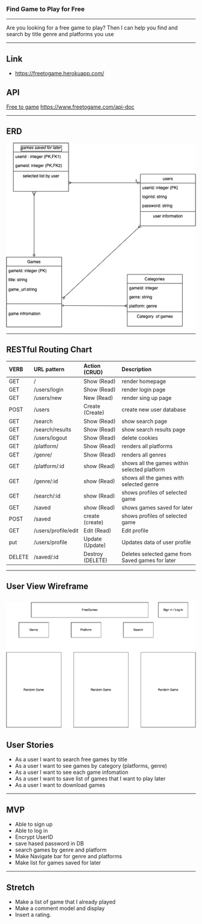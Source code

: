 ### Find Game to Play for Free
---

Are you looking for a free game to play? 
Then I can help you find and search by title genre and platforms you use

---

## Link

- https://freetogame.herokuapp.com/

## API
 [Free to game](https://www.freetogame.com/api-doc)
 https://www.freetogame.com/api-doc


---

## ERD


![ERD](ERD.png)


---

## RESTful Routing Chart

| VERB | URL pattern | Action \(CRUD\) | Description |
| :--- | :--- | :--- | :--- |
| GET | / | Show \(Read\) | render homepage |
| GET | /users/login | Show \(Read\) | render login page |
| GET | /users/new | New \(Read\) | render sing up page|
| POST | /users |Create \(Create\) | create new user database|
| GET | /search | Show \(Read\) | show search page|
| GET | /search/results | Show \(Read\) | show search results page|
| GET | /users/logout| Show \(Read\) | delete cookies|
| GET | /platform/ | Show \(Read\) | renders all platforms |
| GET | /genre/ | Show \(Read\) | renders all genres|
| GET | /platform/:id |show \(Read\)| shows all the games within selected platform
| GET | /genre/:id | show \(Read\) | shows all the games with selected genre
| GET | /search/:id | show \(Read\) | shows profiles of selected game
| GET | /saved | show \(Read\) | shows games saved for later
| POST | /saved | create \(create\) | shows profiles of selected game
| GET | /users/profile/edit | Edit \(Read\) | Edit profile
| put | /users/profile| Update \(Update\) | Updates data of user profile
| DELETE | /saved/:id | Destroy \(DELETE\) | Deletes selected game from Saved games for later

---

## User View Wireframe

![Wireframe](Untitled.png)
---

## User Stories
- As a user I want to search free games by title
- As a user I want to see games by category (platforms, genre)
- As a user I want to see each game infomation
- As a user I want to save list of games that I want to play later
- As a user I want to download games

---

## MVP
- Able to sign up
- Able to log in
- Encrypt UserID
- save hased password in DB
- search games by genre and platform
- Make Navigate bar for genre and platforms
- Make list for games saved for later

--- 

## Stretch
- Make a list of game that I already played
- Make a comment model and display
- Insert a rating.